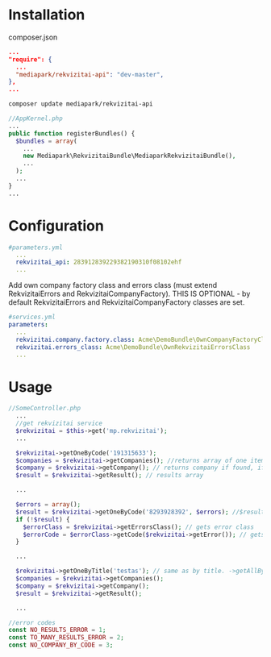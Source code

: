 # Installation

composer.json
```json
...
"require": {
  ...
  "mediapark/rekvizitai-api": "dev-master",
},
...
```

```sh
composer update mediapark/rekvizitai-api
```

```php
//AppKernel.php
...
public function registerBundles() {
  $bundles = array(
    ...
    new Mediapark\RekvizitaiBundle\MediaparkRekvizitaiBundle(),
    ...
  );
  ...
}
...
```

# Configuration

```yaml
#parameters.yml
  ...
  rekvizitai_api: 283912839229382190310f08102ehf
  ...
```

Add own company factory class and errors class (must extend RekvizitaiErrors and RekvizitaiCompanyFactory). 
THIS IS OPTIONAL - by default RekvizitaiErrors and RekvizitaiCompanyFactory classes are set.
```yaml
#services.yml
parameters:
  ...
  rekvizitai.company.factory.class: Acme\DemoBundle\OwnCompanyFactoryClass
  rekvizitai.errors_class: Acme\DemoBundle\OwnRekvizitaiErrorsClass
  ...
```

# Usage

```php
//SomeController.php
  ...
  //get rekvizitai service
  $rekvizitai = $this->get('mp.rekvizitai');
  ...

  $rekvizitai->getOneByCode('191315633'); 
  $companies = $rekvizitai->getCompanies(); //returns array of one item
  $company = $rekvizitai->getCompany(); // returns company if found, if not - false
  $result = $rekvizitai->getResult(); // results array

  ...

  $errors = array();
  $result = $rekvizitai->getOneByCode('8293928392', $errors); //$result = company if found, if not - false
  if (!$result) {
    $errorClass = $rekvizitai->getErrorsClass(); // gets error class 
    $errorCode = $errorClass->getCode($rekvizitai->getError()); // gets error code
  }

  ...

  $rekvizitai->getOneByTitle('testas'); // same as by title. ->getAllByTitle also available
  $companies = $rekvizitai->getCompanies();
  $company = $rekvizitai->getCompany();
  $result = $rekvizitai->getResult();

  ...

```

```php
//error codes
const NO_RESULTS_ERROR = 1;
const TO_MANY_RESULTS_ERROR = 2;
const NO_COMPANY_BY_CODE = 3;
```

